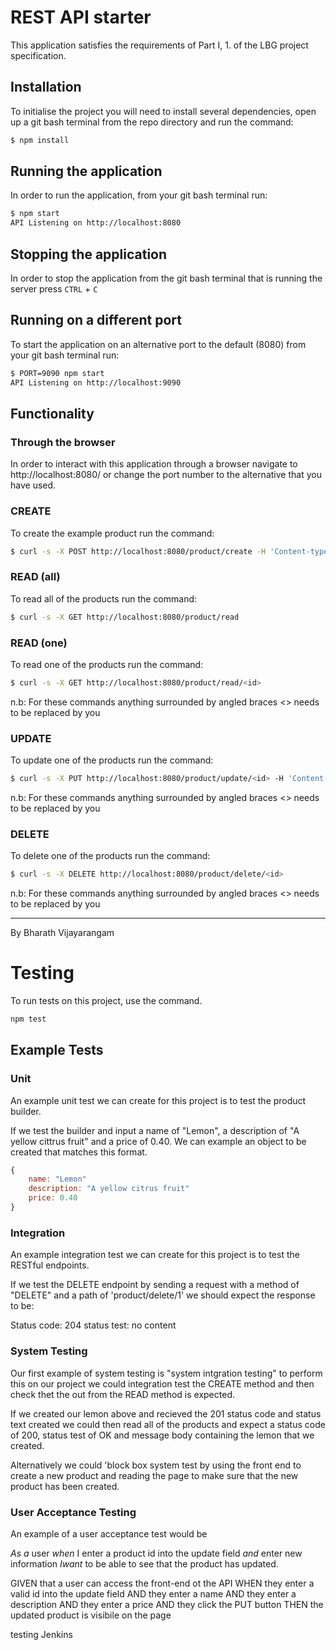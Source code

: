 # REST API starter

This application satisfies the requirements of Part I, 1. of the LBG project specification.

## Installation

To initialise the project you will need to install several dependencies, open up a git bash terminal from the repo directory and run the command:

~~~ bash
$ npm install
~~~

## Running the application

In order to run the application, from your git bash terminal run:

~~~ bash
$ npm start
API Listening on http://localhost:8080
~~~

## Stopping the application

In order to stop the application from the git bash terminal that is running the server press ``CTRL`` + ``C``

## Running on a different port

To start the application on an alternative port to the default (8080) from your git bash terminal run:

~~~ bash
$ PORT=9090 npm start
API Listening on http://localhost:9090
~~~

## Functionality

### Through the browser

In order to interact with this application through a browser navigate to http://localhost:8080/ or change the port number to the alternative that you have used.

### CREATE

To create the example product run the command:

~~~ bash
$ curl -s -X POST http://localhost:8080/product/create -H 'Content-type:application/json' -d '{"name":"example product", "description":"this is an example", "price":9.99}'
~~~

### READ (all)

To read all of the products run the command:

~~~ bash
$ curl -s -X GET http://localhost:8080/product/read
~~~

### READ (one)

To read one of the products run the command:

~~~ bash
$ curl -s -X GET http://localhost:8080/product/read/<id>
~~~

n.b: For these commands anything surrounded by angled braces <> needs to be replaced by you

### UPDATE

To update one of the products run the command:

~~~ bash
$ curl -s -X PUT http://localhost:8080/product/update/<id> -H 'Content-type:application/json'  -d '{"name":"updated product", "description":"its brand new", "price":99.99}'
~~~

n.b: For these commands anything surrounded by angled braces <> needs to be replaced by you

### DELETE

To delete one of the products run the command:

~~~ bash
$ curl -s -X DELETE http://localhost:8080/product/delete/<id>
~~~

n.b: For these commands anything surrounded by angled braces <> needs to be replaced by you

---

By Bharath Vijayarangam

# Testing

To run tests on this project, use the command.

~~~ bash
npm test
~~~

## Example Tests

### Unit

An example unit test we can create for this project is
to test the product builder.

If we test the builder and input a name of "Lemon", a
description of "A yellow cittrus fruit" and a price of
0.40. We can example an object to be created that 
matches this format.

~~~ javascript
{
    name: "Lemon"
    description: "A yellow citrus fruit"
    price: 0.40
}
~~~

### Integration

An example integration test we can create for this project is
to test the RESTful endpoints.

If we test the DELETE endpoint by sending a request
with a method of "DELETE" and a path of 'product/delete/1' 
we should expect the response to be:

Status code: 204
status test: no content

### System Testing

Our first example of system testing is "system intgration testing"
to perform this on our project we could integration test the
CREATE method and then check thet the out from the READ method is expected.

If we created our lemon above and recieved the 201 status code
and status text created we could then read all of the products
and expect a status code of 200, status test of OK and message 
body containing the lemon that we created.

Alternatively we could 'block box system test by using the front
end to create a new product and reading the page to make sure that
the new product has been created.

### User Acceptance Testing

An example of a user acceptance test would be

*As a* user
*when* I enter a product id into the update field
*and* enter new information
*Iwant* to be able to see that the product has updated.

GIVEN that a user can access the front-end ot the API
WHEN they enter a valid id into the update field 
AND they enter a name AND they enter a description 
AND they enter a price AND they click the PUT button 
THEN the updated product is visibile on the page



testing Jenkins
